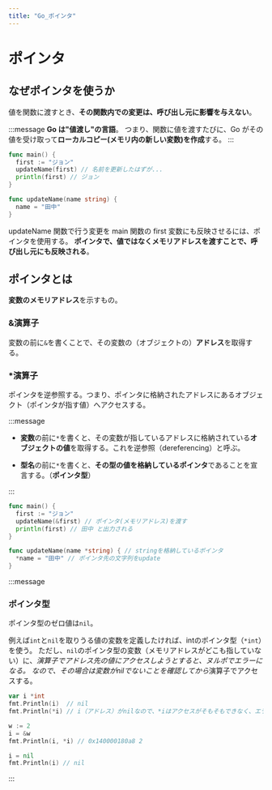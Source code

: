 ```yaml
---
title: "Go_ポインタ"
---
```


# ポインタ

## なぜポインタを使うか

値を関数に渡すとき、**その関数内での変更は、呼び出し元に影響を与えない**。

:::message
**Go は"値渡し"の言語**。
つまり、関数に値を渡すたびに、Go がその値を受け取って**ローカルコピー(メモリ内の新しい変数)を作成**する。
:::

```go
func main() {
  first := "ジョン"
  updateName(first) // 名前を更新したはずが...
  println(first) // ジョン
}

func updateName(name string) {
  name = "田中"
}
```

updateName 関数で行う変更を main 関数の first 変数にも反映させるには、ポインタを使用する。
**ポインタで、値ではなくメモリアドレスを渡すことで、呼び出し元にも反映される**。

## ポインタとは

**変数のメモリアドレス**を示すもの。

### &演算子

変数の前に`&`を書くことで、その変数の（オブジェクトの）**アドレス**を取得する。

### \*演算子

ポインタを逆参照する。つまり、ポインタに格納されたアドレスにあるオブジェクト（ポインタが指す値）へアクセスする。

:::message

- **変数**の前に`*`を書くと、その変数が指しているアドレスに格納されている**オブジェクトの値**を取得する。これを逆参照（dereferencing）と呼ぶ。

- **型名**の前に`*`を書くと、**その型の値を格納しているポインタ**であることを宣言する。（**ポインタ型**）

:::

```go
func main() {
  first := "ジョン"
  updateName(&first) // ポインタ(メモリアドレス)を渡す
  println(first) // 田中 と出力される
}

func updateName(name *string) { // stringを格納しているポインタ
  *name = "田中" // ポインタ先の文字列をupdate
}
```

:::message
### ポインタ型

ポインタ型のゼロ値は`nil`。


例えば`int`と`nil`を取りうる値の変数を定義したければ、intのポインタ型（`*int`）を使う。
ただし、`nil`のポインタ型の変数（メモリアドレスがどこも指していない）に、*演算子でアドレス先の値にアクセスしようとすると、ヌルポでエラーになる。
なので、その場合は変数がnilでないことを確認してから*演算子でアクセスする。

```go
var i *int
fmt.Println(i)  // nil
fmt.Println(*i) // i（アドレス）がnilなので、*iはアクセスがそもそもできなく、エラーになる

w := 2
i = &w
fmt.Println(i, *i) // 0x140000180a8 2

i = nil
fmt.Println(i) // nil
```
:::